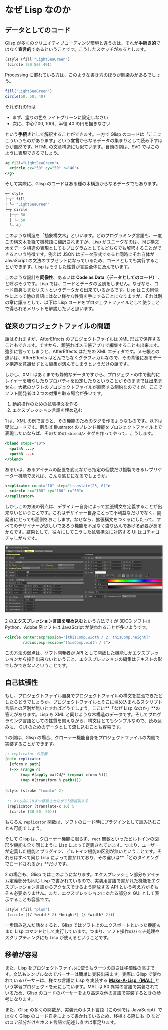 # なぜ Lisp なのか

## データとしてのコード

Glisp が多くのクリエイティブコーディング環境と違うのは、それが**手続き的**ではなく**宣言的**であるということです。こうしたスケッチがあるとします。

```cljs
(style (fill "LightSeaGreen")
 (circle [50 50] 40))
```

Processing に慣れている方は、このような書き方のほうが馴染みがあるでしょう。

```js
fill('LightSeaGreen')
circle(50, 50, 40)
```

それぞれの行は

- まず、塗りの色をライトグリーンに設定しなさい
- 次に、中心(100, 100)、半径 40 の円を描きなさい

という**手続き**として解釈することができます。一方で Glisp のコードは「ここにこういうものがあります」という**宣言**からなるデータの集まりとして読み下すほうが自然です。HTML の文章構造にも似ています。冒頭の例は、SVG ではこのように表現できるでしょう。

```svg
<g fill="LightSeaGreen">
  <circle cx="50" cy="50" r="40">
</g>
```

そして実際に、Glisp のコードはある種の木構造からなるデータでもあります。

```clojure
┬─ style
├─┬─ fill
│ └─ "LightSeaGreen"
└─┬ circle
  ├─┬─ 50
  │ └─ 50
  └─ 40
```

このような構造を「抽象構文木」といいます。どのプログラミング言語も、一度この構文木を経て機械語に翻訳されますが、Lisp がユニークなのは、同じ構文木をデータ構造の表現としてもプログラムとしてもどちらでも解釈することができるという特徴です。例えば JSON はデータ形式であると同時にそれ自体が JavaScript の文法のサブセットになっているため、コードとしても実行することができます。Lisp はそうした性質が言語全体に及んでいます。

このような設計を**同像性**、あるいは **Code as Data（データとしてのコード）** 、と呼ぶそうです。Lisp では、コードとデータの区別をしません。なぜなら、コード自身もまたリストというデータから出来ているからです。Lisp はこの同像性によって他の言語にはない様々な性質を手にすることになりますが、それは別の章に譲るとして、以下は Lisp コードをプロジェクトファイルとして使うことで得られるメリットを解説したいと思います。

## 従来のプロジェクトファイルの問題

話はそれますが、AfterEffects のプロジェクトファイルは XML 形式で保存することもできます。ですから、頑張ればメモ帳アプリで編集することも出来ます。強引に言ってしまうと、AfterEffects はただの XML エディタです。メモ帳との違いは、AfterEffects はとんでもなくグラフィカルなので、その背後にあるデータ構造を意識せずとも編集が済んでしまうというだけの話です。

しかし、XML はあくまでも静的なデータですから、プロジェクトの中で動的にレイヤーを増やしたりプロパティを設定したりということがそのままでは出来ません。大抵のソフトのプロジェクトファイルが直面する制約なのですが、ここでソフト開発者は２つの対策を取る場合が多いです。

1.  動的操作のための拡張構文を作る
2.  エクスプレッション言語を埋め込む

1 は、XML の例で言うと、その機能のためのタグを作るようなものです。以下は疑似コードです。例えば Illustrator のブレンド機能をプロジェクトファイル上で表現したいならば、そのための `<blend/>` タグを作ってやって、こうします。

```xml
<blend steps="10">
  <pathA ...>
  <pathB ...>
</blend>
```

あるいは、あるアイテムの配置を変えながら指定の個数だけ複製できるレプリケーター機能であれば、こんな感じになるでしょうか。

```xml
<replicator count="10" step="translate(25, 0)">
  <circle cx="100" cy="100" r="50">
</replicator>
```

しかしこの方法の弱点は、デザイナー自身によって拡張構文を定義することが出来ないということです。これはデザイナー自身にとって不利益なだけでなく、開発者にとっても面倒をおこします。なぜなら、拡張構文をつくるにしたって、すべてのデザイナーが欲しいであろう機能を不足なく盛り込んであげる必要があるからです。結果として、往々にしてこうした拡張構文に対応する UI はゴチャゴチャしがちです。

![](./mograph.png)

2 の**エクスプレッション言語を埋め込む**という方法ですが 3DCG ソフトは Python、Adobe 系ソフトは JavaScript が使われることが多いようです。

```xml
<circle center:expression="[thisComp.width / 2, thisComp.height]"
        radius:expression="thisComp.width / 2">
```

この方法の弱点は、ソフト開発者が API として開放した機能しかエクスプレッションから操作出来ないということ、エクスプレッションの編集はテキストの形でしかできないということです。

## 自己拡張性

もし、プロジェクトファイル自身でプロジェクトファイルの構文を拡張できたとしたらどうでしょうか。プロジェクトファイルとそこに埋め込まれるスクリプト言語との区別が無いとすればどうでしょう。ここに**「なぜ Lisp なのか」**の答えがあります。Lisp も XML と同じような木構造のデータです。そしてプログラミング言語としての性質を備えながら、構文はとてもシンプルなので、読み込みも、 GUI のためのデータとして流し込むことも容易です。

1 の例は、Glisp の場合、クローナー機能自身をプロジェクトファイルの内側で実装することができます。

```cljs
;; replicator の定義
(defn replicator
  [xform n path]
  (->> (range n)
       (map #(apply mat2d/* (repeat xform %)))
       (map #(transform % path))))

(style (stroke "tomato" 2)

 ;; X+方向に10ずつ移動させながら5個複製する
 (replicator (translate-x 10) 5
  (circle [30 50] 20)))
```

もちろん `replicator` 関数は、ソフトのロード時にプラグインとして読み込むことも可能でしょう。

そして Glisp は、クローナー機能に限らず、`rect` 関数といったビルトインの図形や機能も全く同じように Lisp によって定義されています。つまり、ユーザーが定義した機能とプラグイン、ビルトイン機能の区別が無いということです。それらはすべて同じ Lisp によって書かれており、その違いは**「どのタイミングでロードされるか」**だけです。

2 の場合も、Glisp ではこのようになります。エクスプレッション部分もアイテム定義部分も同じ Lisp で書かれているので、実装用言語で書かれた機能をエクスプレッション言語からアクセスできるよう開放する API という考え方がそもそも必要ありません。また、エクスプレッションにあたる部分を GUI として表示することも容易です。

```cljs
(style (fill "plum")
 (circle [(/ *width* 2) *height*] (/ *width* 2)))
```

一歩踏み込んだ話をすると、Glisp ではソフト上のエクスポートといった機能もまた Lisp コマンドとして実行しています。つまり、ソフト操作のバッチ処理やスクリプティングにも Lisp が使えるということです。

## 移植が容易

また、Lisp をプロジェクトファイルに使うもう一つの良さは移植性の高さです。文法もシンプルなのでパーサーは簡単に実装出来ます。実際に Glisp で使われているパーサーは、様々な言語に Lisp を実装する [**Make-A-Lisp（MAL）**](https://github.com/kanaka/mal)という学習プロジェクトを元にしています。MAL は 80 異常の言語で実装されているため、Glisp のコードのパーサーをより高速な他の言語で実装するときの参考になります。

また、Glisp の多くの関数が、実装元のホスト言語（この例では JavaScript）ではなく Glisp のコード自身によって書かれているため、移植する際にも IO などのコア部分だけをホスト言語で記述し直せば事足ります。
